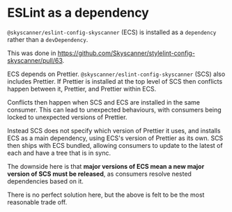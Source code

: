 # ESLint as a dependency

`@skyscanner/eslint-config-skyscanner` (ECS) is installed as a `dependency` rather than a `devDependency`.

This was done in https://github.com/Skyscanner/stylelint-config-skyscanner/pull/63.

ECS depends on Prettier. `@skyscanner/eslint-config-skyscanner` (SCS) also includes Prettier. If Prettier is installed at the top level of SCS then conflicts happen between it, Prettier, and Prettier within ECS.

Conflicts then happen when SCS and ECS are installed in the same consumer. This can lead to unexpected behaviours, with consumers being locked to unexpected versions of Prettier.

Instead SCS does not specify which version of Prettier it uses, and installs ECS as a main dependency, using ECS's version of Prettier as its own. SCS then ships with ECS bundled, allowing consumers to update to the latest of each and have a tree that is in sync.

The downside here is that **major versions of ECS mean a new major version of SCS must be released**, as consumers resolve nested dependencies based on it.

There is no perfect solution here, but the above is felt to be the most reasonable trade off.
